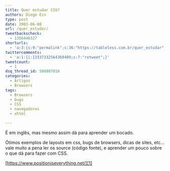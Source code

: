 ```yaml
---
title: Quer estudar CSS?
authors: Diego Eis
type: post
date: 2003-06-08
url: /quer_estudar/
tweetbackscheck:
  - 1356446327
shorturls:
  - 'a:3:{s:9:"permalink";s:36:"https://tableless.com.br/quer_estudar";s:7:"tinyurl";s:26:"https://tinyurl.com/3k5pvoy";s:4:"isgd";s:19:"https://is.gd/swqI3B";}'
twittercomments:
  - 'a:1:{i:13337332564369409;s:7:"retweet";}'
tweetcount:
  - 1
dsq_thread_id: 508807016
categories:
  - Artigos
  - Browsers
tags:
  - Browsers
  - bugs
  - CSS
  - navegadores
  - xhtml

---
```

É em inglês, mas mesmo assim dá para aprender um bocado.
  
Ótimos exemplos de layouts em css, bugs de browsers, dicas de sites, etc&#8230; vale muito a pena ler os source (código fonte), e aprender um pouco sobre o que dá para fazer com CSS.
  
[https://www.positioniseverything.net/][1]

 [1]: https://www.positioniseverything.net/ "Position is Every Thing"
